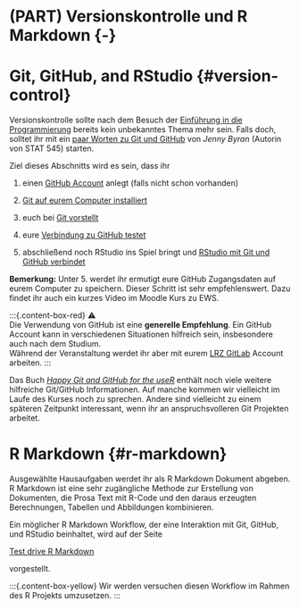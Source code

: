 # (PART) Versionskontrolle und R Markdown  {-} 




# Git, GitHub, and RStudio {#version-control}


Versionskontrolle sollte nach dem Besuch der [Einführung in die Programmierung](https://campus.tum.de/tumonline/pl/ui/$ctx;design=pl;header=max;lang=de/wbModHBReport.wbGenHTMLForBeschr?pKnotenNr=1542104&pSemesterNr=191&pLangCode=DE) bereits kein unbekanntes Thema mehr sein. Falls doch, solltet ihr mit ein [paar Worten zu Git und GitHub](https://happygitwithr.com/big-picture.html) von *Jenny Byran* (Autorin von STAT 545) starten.

Ziel dieses Abschnitts wird es sein, dass ihr

1. einen [GitHub Account](https://happygitwithr.com/github-acct.html) anlegt (falls nicht schon vorhanden)

2. [Git auf eurem Computer installiert](https://happygitwithr.com/install-git.html)

3. euch bei [Git vorstellt](https://happygitwithr.com/hello-git.html)

4. eure [Verbindung zu GitHub testet](https://happygitwithr.com/push-pull-github.html)

5. abschließend noch RStudio ins Spiel bringt und [RStudio mit Git und GitHub verbindet](https://happygitwithr.com/rstudio-git-github.html)


**Bemerkung:** Unter 5. werdet ihr ermutigt eure GitHub Zugangsdaten auf eurem Computer zu speichern. Dieser Schritt ist sehr empfehlenswert. Dazu findet ihr auch ein kurzes Video im Moodle Kurs zu EWS. 


:::{.content-box-red}
⚠️    
Die Verwendung von GitHub ist eine __generelle Empfehlung__. Ein GitHub Account kann in verschiedenen Situationen hilfreich sein, insbesondere auch nach dem Studium.    
Während der Veranstaltung werdet ihr aber mit eurem [LRZ GitLab](https://gitlab.lrz.de/users/sign_in) Account arbeiten. 
:::


Das Buch [*Happy Git and GitHub for the useR*](https://happygitwithr.com/) enthält noch viele weitere hilfreiche Git/GitHub Informationen. Auf manche kommen wir vielleicht im Laufe des Kurses noch zu sprechen. Andere sind vielleicht zu einem späteren Zeitpunkt interessant, wenn ihr an anspruchsvolleren Git Projekten arbeitet.



# R Markdown {#r-markdown}

<!--Original content: https://stat545.com/block007_first-use-rmarkdown.html-->

Ausgewählte Hausaufgaben werdet ihr als R Markdown Dokument abgeben. R Markdown ist eine sehr zugängliche Methode zur Erstellung von Dokumenten, die Prosa Text mit R-Code und den daraus erzeugten Berechnungen, Tabellen und Abbildungen kombinieren.

Ein möglicher R Markdown Workflow, der eine Interaktion mit Git, GitHub, und RStudio beinhaltet, wird auf der Seite

[Test drive R Markdown](https://happygitwithr.com/rmd-test-drive.html)

vorgestellt.

:::{.content-box-yellow}
Wir werden versuchen diesen Workflow im Rahmen des R Projekts umzusetzen.
:::
